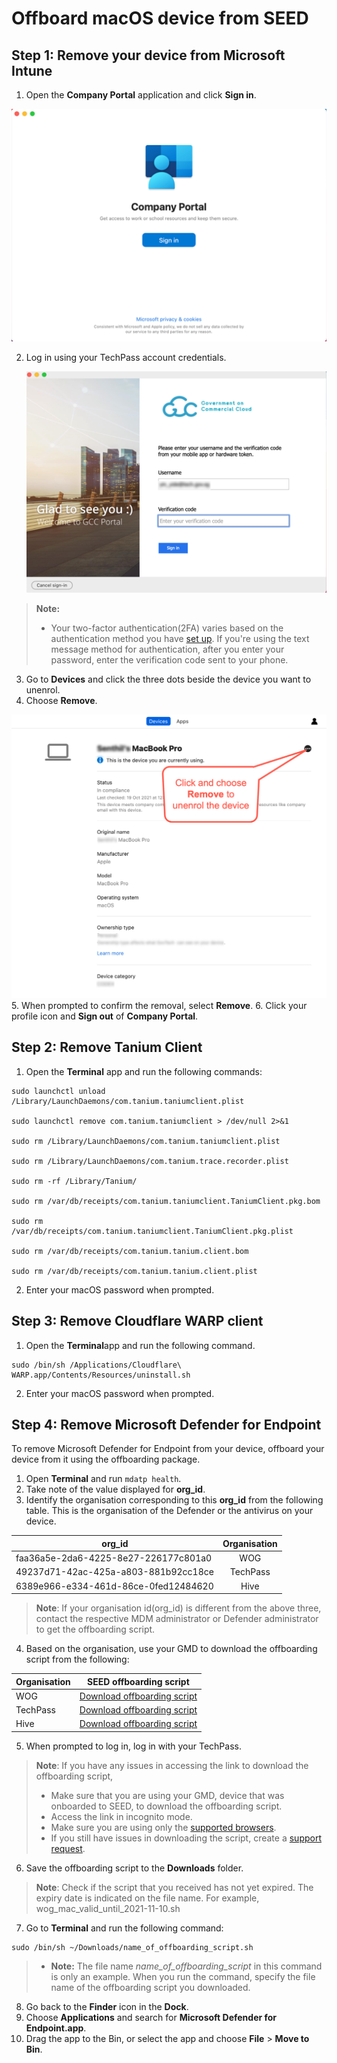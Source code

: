 # Offboard macOS device from SEED


## Step 1: Remove your device from Microsoft Intune

  1. Open the **Company Portal** application and click **Sign in**.

  <kbd>![sign-in](../images/onboarding-for-macos/sign-in.png)</kbd>

  2. Log in using your TechPass account credentials.

     <kbd>![log-in-to-gcc](../images/onboarding-for-macos/log-in-to-gcc.png)</kbd>

> **Note:**
>- Your two-factor authentication(2FA) varies based on the authentication method you have [set up](https://account.activedirectory.windowsazure.com/Proofup.aspx). If you're using the text message method for authentication, after you enter your password, enter the verification code sent to your phone.

  3. Go to **Devices** and click the three dots beside the device you want to unenrol.
  4. Choose **Remove**.

  <kbd>![devices](../images/onboarding-for-macos/devices-2.png)</kbd>
  5. When prompted to confirm the removal, select **Remove**.
  6. Click your profile icon and **Sign out** of **Company Portal**.

## Step 2: Remove Tanium Client

  1. Open the **Terminal** app and run the following commands:

  ```
  sudo launchctl unload /Library/LaunchDaemons/com.tanium.taniumclient.plist

  sudo launchctl remove com.tanium.taniumclient > /dev/null 2>&1

  sudo rm /Library/LaunchDaemons/com.tanium.taniumclient.plist

  sudo rm /Library/LaunchDaemons/com.tanium.trace.recorder.plist

  sudo rm -rf /Library/Tanium/

  sudo rm /var/db/receipts/com.tanium.taniumclient.TaniumClient.pkg.bom

  sudo rm /var/db/receipts/com.tanium.taniumclient.TaniumClient.pkg.plist

  sudo rm /var/db/receipts/com.tanium.tanium.client.bom

  sudo rm /var/db/receipts/com.tanium.tanium.client.plist
  ```
2. Enter your macOS password when prompted.  

## Step 3: Remove Cloudflare WARP client

  1. Open the **Terminal**app and run the following command.

  ```
  sudo /bin/sh /Applications/Cloudflare\ WARP.app/Contents/Resources/uninstall.sh
  ```
  2. Enter your macOS password when prompted.

## Step 4: Remove Microsoft Defender for Endpoint

To remove Microsoft Defender for Endpoint from your device, offboard your device from it using the offboarding package.

1. Open **Terminal** and run `mdatp health`.
2. Take note of the value displayed for **org_id**.
3. Identify the organisation corresponding to this **org_id** from the following table. This is the organisation of the Defender or the antivirus on your device.

  | org_id  | Organisation |
  | ------------- |:-------------:|
  | faa36a5e-2da6-4225-8e27-226177c801a0      | WOG     |
  | 49237d71-42ac-425a-a803-881b92cc18ce  | TechPass    |
  | 6389e966-e334-461d-86ce-0fed12484620      | Hive     |

  > **Note**:
  > If your organisation id(org_id) is different from the above three, contact the respective MDM administrator or Defender administrator to get the offboarding script.

4. Based on the organisation, use your GMD to download the offboarding script from the following:

  | Organisation  | SEED offboarding script |
  | ------------- |:-------------:|
  | WOG      | [Download offboarding script](https://26mucnez5qtouxu6dtg7bwcpwa0glupx.lambda-url.ap-southeast-1.on.aws/wog_mac)    |
  | TechPass      | [Download offboarding script](https://26mucnez5qtouxu6dtg7bwcpwa0glupx.lambda-url.ap-southeast-1.on.aws/tp_mac)     |
  | Hive      | [Download offboarding script](https://26mucnez5qtouxu6dtg7bwcpwa0glupx.lambda-url.ap-southeast-1.on.aws/hive_mac)     |

5. When prompted to log in, log in with your TechPass.

> **Note**: If you have any issues in accessing the link to download the offboarding script,
>- Make sure that you are using your GMD, device that was onboarded to SEED, to download the offboarding script.
>- Access the link in incognito mode.
>- Make sure you are using only the [supported browsers](https://docs.developer.tech.gov.sg/docs/security-suite-for-engineering-endpoint-devices/additional-resources/best-practices?id=supported-browsers).
>- If you still have issues in downloading the script, create a [support request](https://go.gov.sg/techpass-sr).

6. Save the offboarding script to the **Downloads** folder.

> **Note**:
> Check if the script that you received has not yet expired. The expiry date is indicated on the file name. For example, wog_mac_valid_until_2021-11-10.sh

7. Go to **Terminal** and run the following command:
  ```
  sudo /bin/sh ~/Downloads/name_of_offboarding_script.sh
  ```
>- **Note:**
> The file name *name_of_offboarding_script* in this command is only an example. When you run the command, specify the file name of the offboarding script you downloaded.


8. Go back to the **Finder** icon in the **Dock**.
9. Choose **Applications** and search for **Microsoft Defender for Endpoint.app**.
10. Drag the app to the Bin, or select the app and choose **File** > **Move to Bin**.
